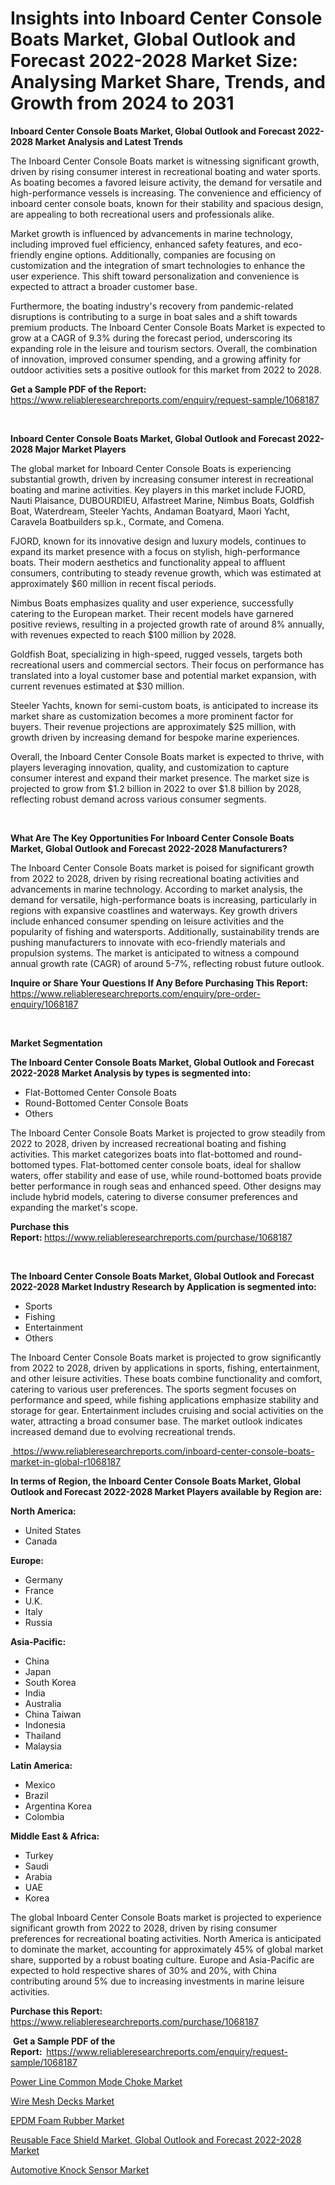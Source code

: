 <p><h1>Insights into Inboard Center Console Boats Market, Global Outlook and Forecast 2022-2028 Market Size: Analysing Market Share, Trends, and Growth from 2024 to 2031</h1></p><p><strong>Inboard Center Console Boats Market, Global Outlook and Forecast 2022-2028 Market Analysis and Latest Trends</strong></p>
<p><p>The Inboard Center Console Boats market is witnessing significant growth, driven by rising consumer interest in recreational boating and water sports. As boating becomes a favored leisure activity, the demand for versatile and high-performance vessels is increasing. The convenience and efficiency of inboard center console boats, known for their stability and spacious design, are appealing to both recreational users and professionals alike.</p><p>Market growth is influenced by advancements in marine technology, including improved fuel efficiency, enhanced safety features, and eco-friendly engine options. Additionally, companies are focusing on customization and the integration of smart technologies to enhance the user experience. This shift toward personalization and convenience is expected to attract a broader customer base.</p><p>Furthermore, the boating industry's recovery from pandemic-related disruptions is contributing to a surge in boat sales and a shift towards premium products. The Inboard Center Console Boats Market is expected to grow at a CAGR of 9.3% during the forecast period, underscoring its expanding role in the leisure and tourism sectors. Overall, the combination of innovation, improved consumer spending, and a growing affinity for outdoor activities sets a positive outlook for this market from 2022 to 2028.</p></p>
<p><strong>Get a Sample PDF of the Report:&nbsp;</strong> <a href="https://www.reliableresearchreports.com/enquiry/request-sample/1068187">https://www.reliableresearchreports.com/enquiry/request-sample/1068187</a></p>
<p>&nbsp;</p>
<p><strong>Inboard Center Console Boats Market, Global Outlook and Forecast 2022-2028 Major Market Players</strong></p>
<p><p>The global market for Inboard Center Console Boats is experiencing substantial growth, driven by increasing consumer interest in recreational boating and marine activities. Key players in this market include FJORD, Nauti Plaisance, DUBOURDIEU, Alfastreet Marine, Nimbus Boats, Goldfish Boat, Waterdream, Steeler Yachts, Andaman Boatyard, Maori Yacht, Caravela Boatbuilders sp.k., Cormate, and Comena.</p><p>FJORD, known for its innovative design and luxury models, continues to expand its market presence with a focus on stylish, high-performance boats. Their modern aesthetics and functionality appeal to affluent consumers, contributing to steady revenue growth, which was estimated at approximately $60 million in recent fiscal periods.</p><p>Nimbus Boats emphasizes quality and user experience, successfully catering to the European market. Their recent models have garnered positive reviews, resulting in a projected growth rate of around 8% annually, with revenues expected to reach $100 million by 2028.</p><p>Goldfish Boat, specializing in high-speed, rugged vessels, targets both recreational users and commercial sectors. Their focus on performance has translated into a loyal customer base and potential market expansion, with current revenues estimated at $30 million.</p><p>Steeler Yachts, known for semi-custom boats, is anticipated to increase its market share as customization becomes a more prominent factor for buyers. Their revenue projections are approximately $25 million, with growth driven by increasing demand for bespoke marine experiences.</p><p>Overall, the Inboard Center Console Boats market is expected to thrive, with players leveraging innovation, quality, and customization to capture consumer interest and expand their market presence. The market size is projected to grow from $1.2 billion in 2022 to over $1.8 billion by 2028, reflecting robust demand across various consumer segments.</p></p>
<p>&nbsp;</p>
<p><strong>What Are The Key Opportunities For Inboard Center Console Boats Market, Global Outlook and Forecast 2022-2028 Manufacturers?</strong></p>
<p><p>The Inboard Center Console Boats market is poised for significant growth from 2022 to 2028, driven by rising recreational boating activities and advancements in marine technology. According to market analysis, the demand for versatile, high-performance boats is increasing, particularly in regions with expansive coastlines and waterways. Key growth drivers include enhanced consumer spending on leisure activities and the popularity of fishing and watersports. Additionally, sustainability trends are pushing manufacturers to innovate with eco-friendly materials and propulsion systems. The market is anticipated to witness a compound annual growth rate (CAGR) of around 5-7%, reflecting robust future outlook.</p></p>
<p><strong>Inquire or Share Your Questions If Any Before Purchasing This Report:</strong> <a href="https://www.reliableresearchreports.com/enquiry/pre-order-enquiry/1068187">https://www.reliableresearchreports.com/enquiry/pre-order-enquiry/1068187</a></p>
<p>&nbsp;</p>
<p><strong>Market Segmentation</strong></p>
<p><strong>The Inboard Center Console Boats Market, Global Outlook and Forecast 2022-2028 Market Analysis by types is segmented into:</strong></p>
<p><ul><li>Flat-Bottomed Center Console Boats</li><li>Round-Bottomed Center Console Boats</li><li>Others</li></ul></p>
<p><p>The Inboard Center Console Boats Market is projected to grow steadily from 2022 to 2028, driven by increased recreational boating and fishing activities. This market categorizes boats into flat-bottomed and round-bottomed types. Flat-bottomed center console boats, ideal for shallow waters, offer stability and ease of use, while round-bottomed boats provide better performance in rough seas and enhanced speed. Other designs may include hybrid models, catering to diverse consumer preferences and expanding the market's scope.</p></p>
<p><strong>Purchase this Report:&nbsp;</strong><a href="https://www.reliableresearchreports.com/purchase/1068187">https://www.reliableresearchreports.com/purchase/1068187</a></p>
<p>&nbsp;</p>
<p><strong>The Inboard Center Console Boats Market, Global Outlook and Forecast 2022-2028 Market Industry Research by Application is segmented into:</strong></p>
<p><ul><li>Sports</li><li>Fishing</li><li>Entertainment</li><li>Others</li></ul></p>
<p><p>The Inboard Center Console Boats market is projected to grow significantly from 2022 to 2028, driven by applications in sports, fishing, entertainment, and other leisure activities. These boats combine functionality and comfort, catering to various user preferences. The sports segment focuses on performance and speed, while fishing applications emphasize stability and storage for gear. Entertainment includes cruising and social activities on the water, attracting a broad consumer base. The market outlook indicates increased demand due to evolving recreational trends.</p></p>
<p><a href="https://www.reliableresearchreports.com/inboard-center-console-boats-market-in-global-r1068187">&nbsp;https://www.reliableresearchreports.com/inboard-center-console-boats-market-in-global-r1068187</a></p>
<p><strong>In terms of Region, the Inboard Center Console Boats Market, Global Outlook and Forecast 2022-2028 Market Players available by Region are:</strong></p>
<p>
    <p> <strong> North America: </strong>
        <ul>
            <li>United States</li>
            <li>Canada</li>
        </ul>
        </p> 
    <p> <strong> Europe: </strong>
        <ul>
            <li>Germany</li>
            <li>France</li>
            <li>U.K.</li>
            <li>Italy</li>
            <li>Russia</li>
        </ul>
        </p> 
    <p> <strong> Asia-Pacific: </strong>
        <ul>
            <li>China</li>
            <li>Japan</li>
            <li>South Korea</li>
            <li>India</li>
            <li>Australia</li>
            <li>China Taiwan</li>
            <li>Indonesia</li>
            <li>Thailand</li>
            <li>Malaysia</li>
        </ul>
        </p> 
    <p> <strong> Latin America: </strong>
        <ul>
            <li>Mexico</li>
            <li>Brazil</li>
            <li>Argentina Korea</li>
            <li>Colombia</li>
        </ul>
        </p> 
    <p> <strong> Middle East & Africa: </strong>
        <ul>
            <li>Turkey</li>
            <li>Saudi</li>
            <li>Arabia</li>
            <li>UAE</li>
            <li>Korea</li>
        </ul>
    </p>
    </p>
<p><p>The global Inboard Center Console Boats market is projected to experience significant growth from 2022 to 2028, driven by rising consumer preferences for recreational boating activities. North America is anticipated to dominate the market, accounting for approximately 45% of global market share, supported by a robust boating culture. Europe and Asia-Pacific are expected to hold respective shares of 30% and 20%, with China contributing around 5% due to increasing investments in marine leisure activities.</p></p>
<p><strong>Purchase this Report: </strong><a href="https://www.reliableresearchreports.com/purchase/1068187">https://www.reliableresearchreports.com/purchase/1068187</a></p>
<p>&nbsp;<strong>Get a Sample PDF of the Report:&nbsp;&nbsp;</strong><a href="https://www.reliableresearchreports.com/enquiry/request-sample/1068187">https://www.reliableresearchreports.com/enquiry/request-sample/1068187</a></p>
<p><strong></strong></p>
<p><p><a href="https://medium.com/@elizbethsmithb20/the-market-study-covers-the-power-line-common-mode-choke-market-across-various-segments-b640237d26b0">Power Line Common Mode Choke Market</a></p><p><a href="https://medium.com/@jack.peake76867/the-global-wire-mesh-decks-market-identifies-drivers-restraints-opportunities-and-trends-162f6569eeb4">Wire Mesh Decks Market</a></p><p><a href="https://issuu.com/reportprime-2/docs/epdm-foam-rubber-market-size-2030.p_44fb1c20a9b12c">EPDM Foam Rubber Market</a></p><p><a href="https://github.com/BellAuer/Market-Research-Report-List-1/blob/main/reusable-face-shield-market-global-outlook-and-forecast-2022-2028-market.md">Reusable Face Shield Market, Global Outlook and Forecast 2022-2028 Market</a></p><p><a href="https://www.linkedin.com/pulse/automotive-knock-sensor-market-global-regional-analysis-w69qe?trackingId=fGmwvqaNTjyvecnNBwSafQ%3D%3D">Automotive Knock Sensor Market</a></p></p>